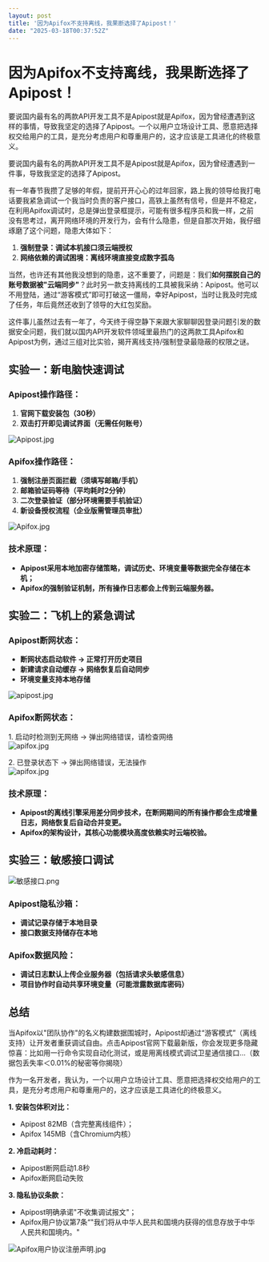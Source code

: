 ```yaml
---
layout: post
title: '因为Apifox不支持离线，我果断选择了Apipost！'
date: "2025-03-18T00:37:52Z"
---
```

因为Apifox不支持离线，我果断选择了Apipost！
============================

要说国内最有名的两款API开发工具不是Apipost就是Apifox，因为曾经遭遇到这样的事情，导致我坚定的选择了Apipost。一个以用户立场设计工具、愿意把选择权交给用户的工具，是充分考虑用户和尊重用户的，这才应该是工具进化的终极意义。

要说国内最有名的两款API开发工具不是Apipost就是Apifox，因为曾经遭遇到一件事，导致我坚定的选择了Apipost。

有一年春节我攒了足够的年假，提前开开心心的过年回家，路上我的领导给我打电话要我紧急调试一个我当时负责的客户接口，高铁上虽然有信号，但是并不稳定，在利用Apifox调试时，总是弹出登录框提示，可能有很多程序员和我一样，之前没有思考过，离开网络环境的开发行为，会有什么隐患，但是自那次开始，我仔细琢磨了这个问题，隐患大体如下：

1.  **强制登录：调试本机接口须云端授权**
2.  **网络依赖的调试困境：离线环境直接变成数字孤岛**

当然，也许还有其他我没想到的隐患，这不重要了，问题是：我们**如何摆脱自己的账号数据被"云端同步"**？此时另一款支持离线的工具被我采纳：Apipost。他可以不用登陆，通过“游客模式”即可打破这一僵局，幸好Apipost，当时让我及时完成了任务，年后竟然还收到了领导的大红包奖励。

这件事儿虽然过去有一年了，今天终于得空静下来跟大家聊聊因登录问题引发的数据安全问题，我们就以国内API开发软件领域里最热门的这两款工具Apifox和Apipost为例，通过三组对比实验，揭开离线支持/强制登录最隐蔽的权限之谜。

实验一：新电脑快速调试
-----------

### Apipost操作路径：

1.  **官网下载安装包（30秒）**
2.  **双击打开即见调试界面（无需任何账号）**

![Apipost.jpg](https://assets.echoapi.com/upload/user/218821375908265984/log/5a7f8cf3-cecf-4256-b7e7-edf936765e5e.jpg "Apipost.jpg")

### Apifox操作路径：

1.  **强制注册页面拦截（须填写邮箱/手机）**
2.  **邮箱验证码等待（平均耗时2分钟）**
3.  **二次登录验证（部分环境需要手机验证）**
4.  **新设备授权流程（企业版需管理员审批）**

![Apifox.jpg](https://assets.echoapi.com/upload/user/218821375908265984/log/2f77c11e-777f-4afb-9cbd-561c70cde8e6.jpg "Apifox.jpg")

### 技术原理：

*   **Apipost采用本地加密存储策略，调试历史、环境变量等数据完全存储在本机；**
*   **Apifox的强制验证机制，所有操作日志都会上传到云端服务器。**

实验二：飞机上的紧急调试
------------

### Apipost断网状态：

*   **断网状态启动软件 → 正常打开历史项目**
*   **新建请求自动缓存 → 网络恢复后自动同步**
*   **环境变量支持本地存储**

![apipost.jpg](https://assets.echoapi.com/upload/user/218821375908265984/log/133cb782-1615-41ba-8e75-9ed7902ed3d5.jpg "apipost.jpg")

### Apifox断网状态：

1\. 启动时检测到无网络 → 弹出网络错误，请检查网络  
![apifox.jpg](https://assets.echoapi.com/upload/user/218821375908265984/log/d79f1c80-5f91-45e2-b771-a6283192d493.jpg "apifox.jpg")

2\. 已登录状态下 → 弹出网络错误，无法操作  
![apifox.jpg](https://assets.echoapi.com/upload/user/218821375908265984/log/08ad6a58-2420-4bad-bb81-3295db42306c.jpg "apifox.jpg")

### 技术原理：

*   **Apipost的离线引擎采用差分同步技术，在断网期间的所有操作都会生成增量日志，网络恢复后自动合并变更。**
*   **Apifox的架构设计，其核心功能模块高度依赖实时云端校验。**

实验三：敏感接口调试
----------

![敏感接口.png](https://assets.echoapi.com/upload/user/218821375908265984/log/1f7d9e6a-5f69-4e2f-ad90-4f2e980bc513.png "敏感接口.png")

### Apipost隐私沙箱：

*   **调试记录存储于本地目录**
*   **接口数据支持储存在本地**

### Apifox数据风险：

*   **调试日志默认上传企业服务器（包括请求头敏感信息）**
*   **项目协作时自动共享环境变量（可能泄露数据库密码）**

总结
--

当Apifox以"团队协作"的名义构建数据围城时，Apipost却通过“游客模式”（离线支持）让开发者重获调试自由。点击Apipost官网下载最新版，你会发现更多隐藏惊喜：比如用一行命令实现自动化测试，或是用离线模式调试卫星通信接口...（数据包丢失率＜0.01%的秘密等你揭晓）

作为一名开发者，我认为，一个以用户立场设计工具、愿意把选择权交给用户的工具，是充分考虑用户和尊重用户的，这才应该是工具进化的终极意义。

**1\. 安装包体积对比：**

*   Apipost 82MB（含完整离线组件）；
*   Apifox 145MB（含Chromium内核）

**2\. 冷启动耗时：**

*   Apipost断网启动1.8秒
*   Apifox断网启动失败

**3\. 隐私协议条款：**

*   Apipost明确承诺"不收集调试报文"；
*   Apifox用户协议第7条“"我们将从中华人民共和国境内获得的信息存放于中华人民共和国境内。"

![Apifox用户协议注册声明.jpg](https://assets.echoapi.com/upload/user/221631979123523584/log/ebd6b13c-7ed9-4835-a5ce-5dccbad6191f.jpg "Apifox用户协议注册声明.jpg")
